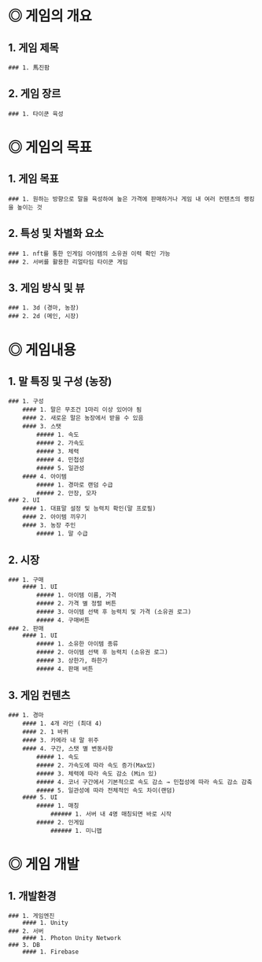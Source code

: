 # ◎ 게임의 개요

## 1. 게임 제목
    ### 1. 馬진팜 
## 2. 게임 장르
    ### 1. 타이쿤 육성

# ◎ 게임의 목표

## 1. 게임 목표
    ### 1. 원하는 방향으로 말을 육성하여 높은 가격에 판매하거나 게임 내 여러 컨텐츠의 랭킹을 높이는 것
## 2. 특성 및 차별화 요소
    ### 1. nft를 통한 인게임 아이템의 소유권 이력 확인 가능
    ### 2. 서버를 활용한 리얼타임 타이쿤 게임
## 3. 게임 방식 및 뷰
    ### 1. 3d (경마, 농장)
    ### 2. 2d (메인, 시장)

# ◎ 게임내용

## 1. 말 특징 및 구성 (농장)
    ### 1. 구성
        #### 1. 말은 무조건 1마리 이상 있어야 됨
        #### 2. 새로운 말은 농장에서 받을 수 있음
        #### 3. 스탯
            ##### 1. 속도
            ##### 2. 가속도
            ##### 3. 체력
            ##### 4. 민첩성
            ##### 5. 일관성
        #### 4. 아이템
            ##### 1. 경마로 랜덤 수급
            ##### 2. 안장, 모자
    ### 2. UI
        #### 1. 대표말 설정 및 능력치 확인(말 프로필)
        #### 2. 아이템 끼우기
        #### 3. 농장 주인
            ##### 1. 말 수급
## 2. 시장
    ### 1. 구매
        #### 1. UI
            ##### 1. 아이템 이름, 가격
            ##### 2. 가격 별 정렬 버튼
            ##### 3. 아이템 선택 후 능력치 및 가격 (소유권 로그)
            ##### 4. 구매버튼
    ### 2. 판매
        #### 1. UI
            ##### 1. 소유한 아이템 종류
            ##### 2. 아이템 선택 후 능력치 (소유권 로그)
            ##### 3. 상한가, 하한가
            ##### 4. 판매 버튼
## 3. 게임 컨텐츠
    ### 1. 경마 
        #### 1. 4개 라인 (최대 4)
        #### 2. 1 바퀴
        #### 3. 카메라 내 말 위주
        #### 4. 구간, 스탯 별 변동사항
            ##### 1. 속도
            ##### 2. 가속도에 따라 속도 증가(Max있)
            ##### 3. 체력에 따라 속도 감소 (Min 있)
            ##### 4. 코너 구간에서 기본적으로 속도 감소 → 민첩성에 따라 속도 감소 감축
            ##### 5. 일관성에 따라 전체적인 속도 차이(랜덤)
        #### 5. UI
            ##### 1. 매칭
                ###### 1. 서버 내 4명 매칭되면 바로 시작
            ##### 2. 인게임
                ###### 1. 미니맵

# ◎ 게임 개발

## 1. 개발환경
    ### 1. 게임엔진
        #### 1. Unity
    ### 2. 서버
        #### 1. Photon Unity Network
    ### 3. DB
        #### 1. Firebase

 
